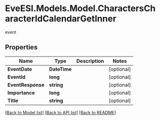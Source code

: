 # EveESI.Models.Model.CharactersCharacterIdCalendarGetInner
event

## Properties

Name | Type | Description | Notes
------------ | ------------- | ------------- | -------------
**EventDate** | **DateTime** |  | [optional] 
**EventId** | **long** |  | [optional] 
**EventResponse** | **string** |  | [optional] 
**Importance** | **long** |  | [optional] 
**Title** | **string** |  | [optional] 

[[Back to Model list]](../README.md#documentation-for-models) [[Back to API list]](../README.md#documentation-for-api-endpoints) [[Back to README]](../README.md)

